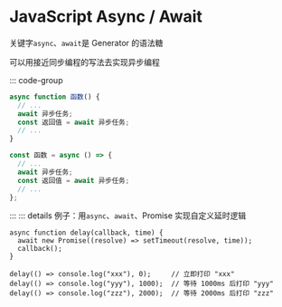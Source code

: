 # JavaScript Async / Await

关键字`async`、`await`是 Generator 的语法糖

可以用接近同步编程的写法去实现异步编程

::: code-group

```js [普通函数]
async function 函数() {
  // ...
  await 异步任务;
  const 返回值 = await 异步任务;
  // ...
}
```

```js [箭头函数]
const 函数 = async () => {
  // ...
  await 异步任务;
  const 返回值 = await 异步任务;
  // ...
};
```

:::
::: details 例子：用`async`、`await`、Promise 实现自定义延时逻辑

```js{0}
async function delay(callback, time) {
  await new Promise((resolve) => setTimeout(resolve, time));
  callback();
}

delay(() => console.log("xxx"), 0);     // 立即打印 "xxx"
delay(() => console.log("yyy"), 1000);  // 等待 1000ms 后打印 "yyy"
delay(() => console.log("zzz"), 2000);  // 等待 2000ms 后打印 "zzz"
```
